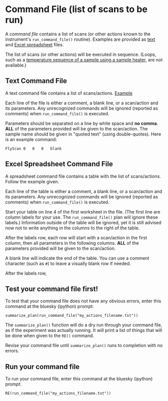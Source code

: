 # Command File (list of scans to be run)

A *command file* contains a list of scans (or other actions 
known to the instrument's `run_command_file()` routine).
Examples are provided as [text](actions.txt) and
[Excel spreadsheet](actions.xlsx) files.

The list of scans (or other actions) will be executed in sequence.
(Loops, such as a 
[temperature sequence of a sample using a sample heater](custom_loop.md), 
are not available.)

## Text Command File

A text command file contains a list of scans/actions.  [Example](actions.txt)

Each line of the file is either a comment, a blank line, or a scan/action and 
its parameters.  Any unrecognized commands will be ignored (reported 
as comments) when `run_command_file()` is executed.

Parameters should be separated on a line by white 
space and **no comma**.  **ALL** of the parameters provided will be given to
the scan/action.  The sample name should be given in "quoted text" 
(using double-quotes).  Here is an example command:

    FlyScan 0   0   0   blank

## Excel Spreadsheet Command File

A spreadsheet command file contains a table with the list of 
scans/actions.  Follow the example given.  

Each line of the table is either a comment, a blank line, or a scan/action and 
its parameters.  Any unrecognized commands will be ignored (reported 
as comments) when `run_command_file()` is executed.

Start your table 
on line 4 of the first worksheet in the file.  (The first line 
are column labels for your use.  The `run_command_file()` plan
will ignore these labels.)  Information outside of the table
will be ignored, yet it is still advised now not to write 
anything in the columns to the right of the table.

After the labels row, each row will start with a scan/action 
in the first column, then all parameters in the following columns. 
**ALL** of the parameters provided will be given to the scan/action.

A blank line will indicate the end of the table.  You can use
a comment character (such as `#`) to leave a visually blank row
if needed.

After the labels row, 

## Test your command file first!

To test that your command file does not have any obvious errors,
enter this command at the bluesky (ipython) prompt:

    summarize_plan(run_command_file("my_actions_filename.txt"))

The `summarize_plan()` function will do a dry run through your command file,
as if the experiment was actually running.  It will print a list of 
things that will be done when given to the `RE()` command.

Revise your command file until `summarize_plan()` runs to completion with no errors.

## Run your command file

To run your command file,
enter this command at the bluesky (ipython) prompt:

    RE(run_command_file("my_actions_filename.txt"))

